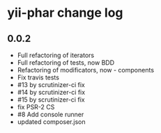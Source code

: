 yii-phar change log
===================

0.0.2
-----

* Full refactoring of iterators
* Full refactoring of tests, now BDD
* Refactoring of modificators, now - components
* Fix travis tests
* #13 by scrutinizer-ci fix
* #14 by scrutinizer-ci fix
* #15 by scrutinizer-ci fix
* fix PSR-2 CS
* #8 Add console runner
* updated composer.json